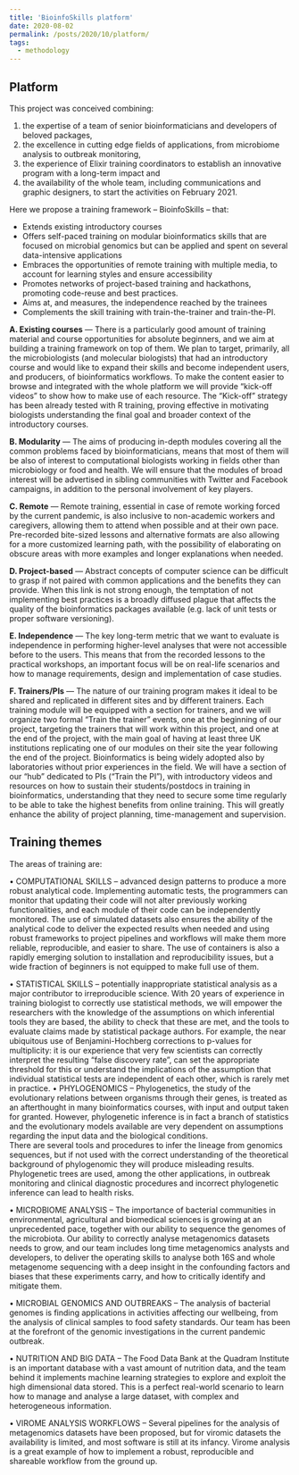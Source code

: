 ```yaml
---
title: 'BioinfoSkills platform'
date: 2020-08-02
permalink: /posts/2020/10/platform/
tags:
  - methodology
---
```


## Platform

This project was conceived combining:
1. the expertise of a team of senior bioinformaticians and developers of beloved packages,
2. the excellence in cutting edge fields of applications, from microbiome analysis to outbreak monitoring,  
3. the experience of Elixir training coordinators to establish an innovative program with a long-term impact and
4. the availability of the whole team, including communications and graphic designers, to start the activities on February 2021.

Here we propose a training framework – BioinfoSkills – that:
*	Extends existing introductory courses
*	Offers self-paced training on modular bioinformatics skills that are focused on microbial genomics but can be applied and spent on several data-intensive applications
*	Embraces the opportunities of remote training with multiple media, to account for learning styles and ensure accessibility
*	Promotes networks of project-based training and hackathons, promoting code-reuse and best practices.
*	Aims at, and measures, the independence reached by the trainees
*	Complements the skill training with train-the-trainer and train-the-PI.

**A. Existing courses** — There is a particularly good amount of training material and course opportunities for absolute beginners, and we aim at building a training framework on top of them. We plan to target, primarily, all the microbiologists (and molecular biologists) that had an introductory course and would like to expand their skills and become independent users, and producers, of bioinformatics workflows. To make the content easier to browse and integrated with the whole platform we will provide “kick-off videos” to show how to make use of each resource. The “Kick-off” strategy has been already tested with R training, proving effective in motivating biologists understanding the final goal and broader context of the introductory courses.

**B. Modularity** — The aims of producing in-depth modules covering all the common problems faced by bioinformaticians, means that most of them will be also of interest to computational biologists working in fields other than microbiology or food and health. We will ensure that the modules of broad interest will be advertised in sibling communities with Twitter and Facebook campaigns, in addition to the personal involvement of key players.

**C. Remote** — Remote training, essential in case of remote working forced by the current pandemic, is also inclusive to non-academic workers and caregivers, allowing them to attend when possible and at their own pace. Pre-recorded bite-sized lessons and alternative formats are also allowing for a more customized learning path, with the possibility of elaborating on obscure areas with more examples and longer explanations when needed.

**D. Project-based** — Abstract concepts of computer science can be difficult to grasp if not paired with common applications and the benefits they can provide. When this link is not strong enough, the temptation of not implementing best practices is a broadly diffused plague that affects the quality of the bioinformatics packages available (e.g. lack of unit tests or proper software versioning).

**E. Independence** — The key long-term metric that we want to evaluate is independence in performing higher-level analyses that were not accessible before to the users. This means that from the recorded lessons to the practical workshops, an important focus will be on real-life scenarios and how to manage requirements, design and implementation of case studies.

**F. Trainers/PIs** — The nature of our training program makes it ideal to be shared and replicated in different sites and by different trainers. Each training module will be equipped with a section for trainers, and we will organize two formal “Train the trainer” events, one at the beginning of our project, targeting the trainers that will work within this project, and one at the end of the project, with the main goal of having at least three UK institutions replicating one of our modules on their site the year following the end of the project.
Bioinformatics is being widely adopted also by laboratories without prior experiences in the field. We will have a section of our “hub” dedicated to PIs (“Train the PI”), with introductory videos and resources on how to sustain their students/postdocs in training in bioinformatics, understanding that they need to secure some time regularly to be able to take the highest benefits from online training. This will greatly enhance the ability of project planning, time-management and supervision.

## Training themes

The areas of training are:

• COMPUTATIONAL SKILLS – advanced design patterns to produce a more robust analytical code. Implementing automatic tests, the programmers can monitor that updating their code will not alter previously working functionalities, and each module of their code can be independently monitored. The use of simulated datasets also ensures the ability of the analytical code to deliver the expected results when needed and using robust frameworks to project pipelines and workflows will make them more reliable, reproducible, and easier to share. The use of containers is also a rapidly emerging solution to installation and reproducibility issues, but a wide fraction of beginners is not equipped to make full use of them.

• STATISTICAL SKILLS – potentially inappropriate statistical analysis as a major contributor to irreproducible science. With 20 years of experience in training biologist to correctly use statistical methods, we will empower the researchers with the knowledge of the assumptions on which inferential tools they are based, the ability to check that these are met, and the tools to evaluate claims made by statistical package authors. For example, the near ubiquitous use of Benjamini-Hochberg corrections to p-values for multiplicity: it is our experience that very few scientists can correctly interpret the resulting “false discovery rate”, can set the appropriate threshold for this or understand the implications of the assumption that individual statistical tests are independent of each other, which is rarely met in practice.
• PHYLOGENOMICS – Phylogenetics, the study of the evolutionary relations between organisms through their genes, is treated as an afterthought in many bioinformatics courses, with input and output taken for granted. However, phylogenetic inference is in fact a branch of statistics and the evolutionary models available are very dependent on assumptions regarding the input data and the biological conditions.  
There are several tools and procedures to infer the lineage from genomics sequences, but if not used with the correct understanding of the theoretical background of phylogenomic they will produce misleading results. Phylogenetic trees are used, among the other applications, in outbreak monitoring and clinical diagnostic procedures and incorrect phylogenetic inference can lead to health risks.

• MICROBIOME ANALYSIS – The importance of bacterial communities in environmental, agricultural and biomedical sciences is growing at an unprecedented pace, together with our ability to sequence the genomes of the microbiota. Our ability to correctly analyse metagenomics datasets needs to grow, and our team includes long time metagenomics analysts and developers, to deliver the operating skills to analyse both 16S and whole metagenome sequencing with a deep insight in the confounding factors and biases that these experiments carry, and how to critically identify and mitigate them.

• MICROBIAL GENOMICS AND OUTBREAKS – The analysis of bacterial genomes is finding applications in activities affecting our wellbeing, from the analysis of clinical samples to food safety standards. Our team has been at the forefront of the genomic investigations in the current pandemic outbreak.

• NUTRITION AND BIG DATA – The Food Data Bank at the Quadram Institute is an important database with a vast amount of nutrition data, and the team behind it implements machine learning strategies to explore and exploit the high dimensional data stored. This is a perfect real-world scenario to learn how to manage and analyse a large dataset, with complex and heterogeneous information.

• VIROME ANALYSIS WORKFLOWS – Several pipelines for the analysis of metagenomics datasets have been proposed, but for viromic datasets the availability is limited, and most software is still at its infancy. Virome analysis is a great example of how to implement a robust, reproducible and shareable workflow from the ground up.
